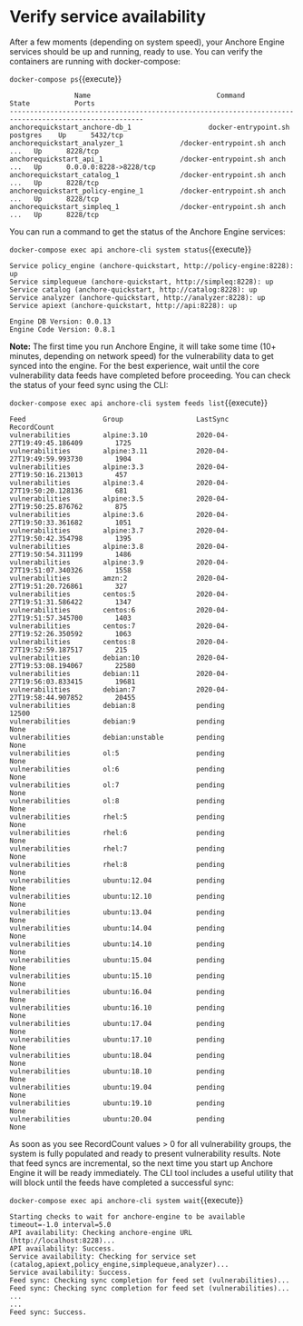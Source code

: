 # Verify service availability

After a few moments (depending on system speed), your Anchore Engine services should be up and running, ready to use. You can verify the containers are running with docker-compose:

`docker-compose ps`{{execute}}
    
                    Name                               Command                        State           Ports
    -------------------------------------------------------------------------------------------------------
    anchorequickstart_anchore-db_1                   docker-entrypoint.sh postgres    Up      5432/tcp
    anchorequickstart_analyzer_1              /docker-entrypoint.sh anch ...   Up      8228/tcp
    anchorequickstart_api_1                   /docker-entrypoint.sh anch ...   Up      0.0.0.0:8228->8228/tcp
    anchorequickstart_catalog_1               /docker-entrypoint.sh anch ...   Up      8228/tcp
    anchorequickstart_policy-engine_1         /docker-entrypoint.sh anch ...   Up      8228/tcp
    anchorequickstart_simpleq_1               /docker-entrypoint.sh anch ...   Up      8228/tcp
    
You can run a command to get the status of the Anchore Engine services:

`docker-compose exec api anchore-cli system status`{{execute}}

    Service policy_engine (anchore-quickstart, http://policy-engine:8228): up
    Service simplequeue (anchore-quickstart, http://simpleq:8228): up
    Service catalog (anchore-quickstart, http://catalog:8228): up
    Service analyzer (anchore-quickstart, http://analyzer:8228): up
    Service apiext (anchore-quickstart, http://api:8228): up

    Engine DB Version: 0.0.13
    Engine Code Version: 0.8.1

**Note:** The first time you run Anchore Engine, it will take some time (10+ minutes, depending on network speed) for the vulnerability data to get synced into the engine. For the best experience, wait until the core vulnerability data feeds have completed before proceeding. You can check the status of your feed sync using the CLI:

`docker-compose exec api anchore-cli system feeds list`{{execute}}

    Feed                   Group                  LastSync                          RecordCount        
    vulnerabilities        alpine:3.10            2020-04-27T19:49:45.186409        1725               
    vulnerabilities        alpine:3.11            2020-04-27T19:49:59.993730        1904               
    vulnerabilities        alpine:3.3             2020-04-27T19:50:16.213013        457                
    vulnerabilities        alpine:3.4             2020-04-27T19:50:20.128136        681                
    vulnerabilities        alpine:3.5             2020-04-27T19:50:25.876762        875                
    vulnerabilities        alpine:3.6             2020-04-27T19:50:33.361682        1051               
    vulnerabilities        alpine:3.7             2020-04-27T19:50:42.354798        1395               
    vulnerabilities        alpine:3.8             2020-04-27T19:50:54.311199        1486               
    vulnerabilities        alpine:3.9             2020-04-27T19:51:07.340326        1558               
    vulnerabilities        amzn:2                 2020-04-27T19:51:20.726861        327                
    vulnerabilities        centos:5               2020-04-27T19:51:31.586422        1347               
    vulnerabilities        centos:6               2020-04-27T19:51:57.345700        1403               
    vulnerabilities        centos:7               2020-04-27T19:52:26.350592        1063               
    vulnerabilities        centos:8               2020-04-27T19:52:59.187517        215                
    vulnerabilities        debian:10              2020-04-27T19:53:08.194067        22580              
    vulnerabilities        debian:11              2020-04-27T19:56:03.833415        19681              
    vulnerabilities        debian:7               2020-04-27T19:58:44.907852        20455              
    vulnerabilities        debian:8               pending                           12500              
    vulnerabilities        debian:9               pending                           None               
    vulnerabilities        debian:unstable        pending                           None               
    vulnerabilities        ol:5                   pending                           None               
    vulnerabilities        ol:6                   pending                           None               
    vulnerabilities        ol:7                   pending                           None               
    vulnerabilities        ol:8                   pending                           None               
    vulnerabilities        rhel:5                 pending                           None               
    vulnerabilities        rhel:6                 pending                           None               
    vulnerabilities        rhel:7                 pending                           None               
    vulnerabilities        rhel:8                 pending                           None               
    vulnerabilities        ubuntu:12.04           pending                           None               
    vulnerabilities        ubuntu:12.10           pending                           None               
    vulnerabilities        ubuntu:13.04           pending                           None               
    vulnerabilities        ubuntu:14.04           pending                           None               
    vulnerabilities        ubuntu:14.10           pending                           None               
    vulnerabilities        ubuntu:15.04           pending                           None               
    vulnerabilities        ubuntu:15.10           pending                           None               
    vulnerabilities        ubuntu:16.04           pending                           None               
    vulnerabilities        ubuntu:16.10           pending                           None               
    vulnerabilities        ubuntu:17.04           pending                           None               
    vulnerabilities        ubuntu:17.10           pending                           None               
    vulnerabilities        ubuntu:18.04           pending                           None               
    vulnerabilities        ubuntu:18.10           pending                           None               
    vulnerabilities        ubuntu:19.04           pending                           None               
    vulnerabilities        ubuntu:19.10           pending                           None               
    vulnerabilities        ubuntu:20.04           pending                           None

As soon as you see RecordCount values > 0 for all vulnerability groups, the system is fully populated and ready to present vulnerability results. Note that feed syncs are incremental, so the next time you start up Anchore Engine it will be ready immediately. The CLI tool includes a useful utility that will block until the feeds have completed a successful sync:

`docker-compose exec api anchore-cli system wait`{{execute}}

    Starting checks to wait for anchore-engine to be available timeout=-1.0 interval=5.0
    API availability: Checking anchore-engine URL (http://localhost:8228)...
    API availability: Success.
    Service availability: Checking for service set (catalog,apiext,policy_engine,simplequeue,analyzer)...
    Service availability: Success.
    Feed sync: Checking sync completion for feed set (vulnerabilities)...
    Feed sync: Checking sync completion for feed set (vulnerabilities)...
    ...
    ...
    Feed sync: Success.
